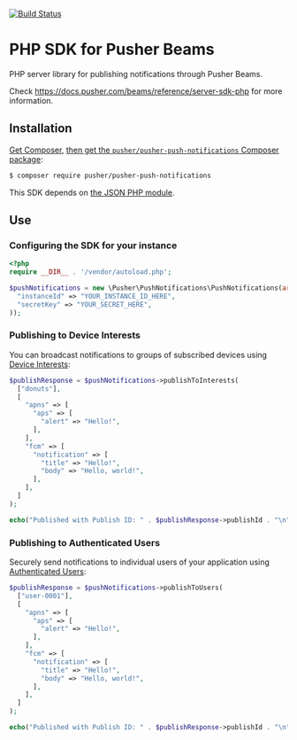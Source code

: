 [![Build Status](https://travis-ci.org/pusher/push-notifications-php.svg?branch=master)](https://travis-ci.org/pusher/push-notifications-php)
# PHP SDK for Pusher Beams

PHP server library for publishing notifications through Pusher Beams.

Check https://docs.pusher.com/beams/reference/server-sdk-php for more information.

## Installation

[Get Composer](http://getcomposer.org/),
[then get the `pusher/pusher-push-notifications` Composer package](https://packagist.org/packages/pusher/pusher-push-notifications):

```bash
$ composer require pusher/pusher-push-notifications
```

This SDK depends on [the JSON PHP module](http://php.net/manual/en/json.installation.php).

## Use

### Configuring the SDK for your instance
```php
<?php
require __DIR__ . '/vendor/autoload.php';

$pushNotifications = new \Pusher\PushNotifications\PushNotifications(array(
  "instanceId" => "YOUR_INSTANCE_ID_HERE",
  "secretKey" => "YOUR_SECRET_HERE",
));
```

### Publishing to Device Interests
You can broadcast notifications to groups of subscribed devices using [Device Interests](https://docs.pusher.com/beams/concepts/device-interests):
```php
$publishResponse = $pushNotifications->publishToInterests(
  ["donuts"],
  [
    "apns" => [
      "aps" => [
        "alert" => "Hello!",
      ],
    ],
    "fcm" => [
      "notification" => [
        "title" => "Hello!",
        "body" => "Hello, world!",
      ],
    ],
  ]
);

echo("Published with Publish ID: " . $publishResponse->publishId . "\n");
```

### Publishing to Authenticated Users
Securely send notifications to individual users of your application using [Authenticated Users](https://docs.pusher.com/beams/concepts/authenticated-users):
```php
$publishResponse = $pushNotifications->publishToUsers(
  ["user-0001"],
  [
    "apns" => [
      "aps" => [
        "alert" => "Hello!",
      ],
    ],
    "fcm" => [
      "notification" => [
        "title" => "Hello!",
        "body" => "Hello, world!",
      ],
    ],
  ]
);

echo("Published with Publish ID: " . $publishResponse->publishId . "\n");
```
